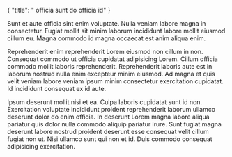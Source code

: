 {
  "title": " officia sunt do officia id"
}

Sunt et aute officia sint enim voluptate. Nulla veniam labore magna in consectetur. Fugiat mollit sit minim laborum incididunt labore mollit eiusmod cillum eu. Magna commodo id magna occaecat est anim aliqua enim.

Reprehenderit enim reprehenderit Lorem eiusmod non cillum in non. Consequat commodo ut officia cupidatat adipisicing Lorem. Cillum officia commodo mollit laboris reprehenderit. Reprehenderit laboris aute est in laborum nostrud nulla enim excepteur minim eiusmod. Ad magna et quis velit veniam labore veniam ipsum minim consectetur exercitation cupidatat. Id incididunt consequat ex id aute.

Ipsum deserunt mollit nisi et ea. Culpa laboris cupidatat sunt id non. Exercitation voluptate incididunt proident reprehenderit laborum ullamco deserunt dolor do enim officia. In deserunt Lorem magna labore aliqua pariatur quis dolor nulla commodo aliquip pariatur irure. Sunt fugiat magna deserunt labore nostrud proident deserunt esse consequat velit cillum fugiat non ut. Nisi ullamco sunt qui non et id. Duis commodo consequat adipisicing exercitation.